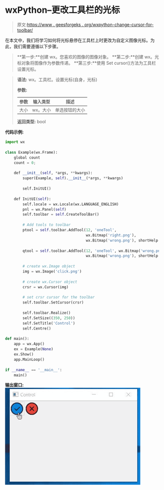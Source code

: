 # wxPython–更改工具栏的光标

> 原文:[https://www . geesforgeks . org/wxpython-change-cursor-for-toolbar/](https://www.geeksforgeeks.org/wxpython-change-cursor-for-toolbar/)

在本文中，我们将学习如何将光标悬停在工具栏上时更改为自定义图像光标。为此，我们需要遵循以下步骤。

> **第一步:**创建 wx。您喜欢的图像的图像对象。
> **第二步:**创建 wx。光标对象将图像作为参数传递。
> **第三步:**使用 Set cursor()方法为工具栏设置光标。

> **语法:**
> wx。工具栏。设置光标(自身，光标)
> 
> **参数:**
> 
> | 参数 | 输入类型 | 描述 |
> | --- | --- | --- |
> | 大小 | wx。大小 | 单选按钮的大小 |
> 
> **返回类型:** bool

**代码示例:**

```py
import wx

class Example(wx.Frame):
    global count
    count = 0;

    def __init__(self, *args, **kwargs):
        super(Example, self).__init__(*args, **kwargs)

        self.InitUI()

    def InitUI(self):
        self.locale = wx.Locale(wx.LANGUAGE_ENGLISH)
        pnl = wx.Panel(self)
        self.toolbar = self.CreateToolBar()

        # Add tools to toolbar
        ptool = self.toolbar.AddTool(12, 'oneTool',
                                     wx.Bitmap('right.png'),
                                     wx.Bitmap('wrong.png'), shortHelp ="Simple Tool")

        qtool = self.toolbar.AddTool(12, 'oneTool', wx.Bitmap('wrong.png'),
                                     wx.Bitmap('wrong.png'), shortHelp ="Simple Tool")

        # create wx.Image object
        img = wx.Image('click.png')

        # create wx.Cursor object
        crsr = wx.Cursor(img)

        # set crsr cursor for the toolbar
        self.toolbar.SetCursor(crsr)

        self.toolbar.Realize()
        self.SetSize((350, 250))
        self.SetTitle('Control')
        self.Centre()

def main():
    app = wx.App()
    ex = Example(None)
    ex.Show()
    app.MainLoop()

if __name__ == '__main__':
    main()
```

**输出窗口:**
![](img/a85cba10527024e2ebbc7c908159c695.png)